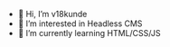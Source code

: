 - 👋 Hi, I’m v18kunde
- 👀 I’m interested in Headless CMS
- 🌱 I’m currently learning HTML/CSS/JS

<!---
v18kunde/v18kunde is a ✨ special ✨ repository because its `README.md` (this file) appears on your GitHub profile.
You can click the Preview link to take a look at your changes.
--->
